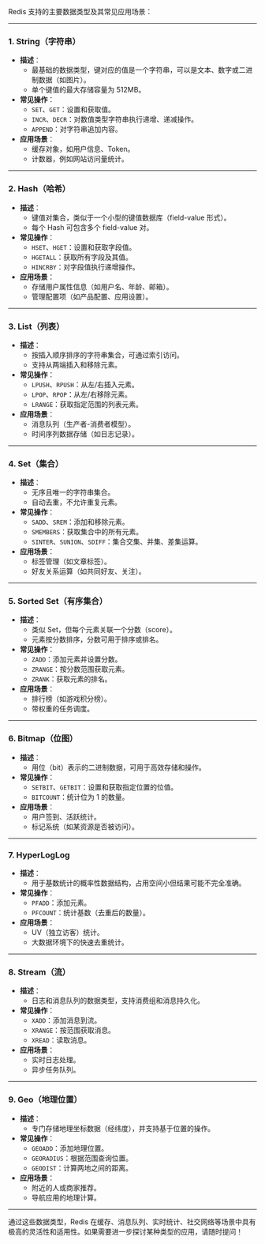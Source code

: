 Redis 支持的主要数据类型及其常见应用场景：

---

### 1. **String（字符串）**

- **描述**：
    - 最基础的数据类型，键对应的值是一个字符串，可以是文本、数字或二进制数据（如图片）。
    - 单个键值的最大存储容量为 512MB。
- **常见操作**：
    - `SET`、`GET`：设置和获取值。
    - `INCR`、`DECR`：对数值类型字符串执行递增、递减操作。
    - `APPEND`：对字符串追加内容。
- **应用场景**：
    - 缓存对象，如用户信息、Token。
    - 计数器，例如网站访问量统计。

---

### 2. **Hash（哈希）**

- **描述**：
    - 键值对集合，类似于一个小型的键值数据库（field-value 形式）。
    - 每个 Hash 可包含多个 field-value 对。
- **常见操作**：
    - `HSET`、`HGET`：设置和获取字段值。
    - `HGETALL`：获取所有字段及其值。
    - `HINCRBY`：对字段值执行递增操作。
- **应用场景**：
    - 存储用户属性信息（如用户名、年龄、邮箱）。
    - 管理配置项（如产品配置、应用设置）。

---

### 3. **List（列表）**

- **描述**：
    - 按插入顺序排序的字符串集合，可通过索引访问。
    - 支持从两端插入和移除元素。
- **常见操作**：
    - `LPUSH`、`RPUSH`：从左/右插入元素。
    - `LPOP`、`RPOP`：从左/右移除元素。
    - `LRANGE`：获取指定范围的列表元素。
- **应用场景**：
    - 消息队列（生产者-消费者模型）。
    - 时间序列数据存储（如日志记录）。

---

### 4. **Set（集合）**

- **描述**：
    - 无序且唯一的字符串集合。
    - 自动去重，不允许重复元素。
- **常见操作**：
    - `SADD`、`SREM`：添加和移除元素。
    - `SMEMBERS`：获取集合中的所有元素。
    - `SINTER`、`SUNION`、`SDIFF`：集合交集、并集、差集运算。
- **应用场景**：
    - 标签管理（如文章标签）。
    - 好友关系运算（如共同好友、关注）。

---

### 5. **Sorted Set（有序集合）**

- **描述**：
    - 类似 Set，但每个元素关联一个分数（score）。
    - 元素按分数排序，分数可用于排序或排名。
- **常见操作**：
    - `ZADD`：添加元素并设置分数。
    - `ZRANGE`：按分数范围获取元素。
    - `ZRANK`：获取元素的排名。
- **应用场景**：
    - 排行榜（如游戏积分榜）。
    - 带权重的任务调度。

---

### 6. **Bitmap（位图）**

- **描述**：
    - 用位（bit）表示的二进制数据，可用于高效存储和操作。
- **常见操作**：
    - `SETBIT`、`GETBIT`：设置和获取指定位置的位值。
    - `BITCOUNT`：统计位为 1 的数量。
- **应用场景**：
    - 用户签到、活跃统计。
    - 标记系统（如某资源是否被访问）。

---

### 7. **HyperLogLog**

- **描述**：
    - 用于基数统计的概率性数据结构，占用空间小但结果可能不完全准确。
- **常见操作**：
    - `PFADD`：添加元素。
    - `PFCOUNT`：统计基数（去重后的数量）。
- **应用场景**：
    - UV（独立访客）统计。
    - 大数据环境下的快速去重统计。

---

### 8. **Stream（流）**

- **描述**：
    - 日志和消息队列的数据类型，支持消费组和消息持久化。
- **常见操作**：
    - `XADD`：添加消息到流。
    - `XRANGE`：按范围获取消息。
    - `XREAD`：读取消息。
- **应用场景**：
    - 实时日志处理。
    - 异步任务队列。

---

### 9. **Geo（地理位置）**

- **描述**：
    - 专门存储地理坐标数据（经纬度），并支持基于位置的操作。
- **常见操作**：
    - `GEOADD`：添加地理位置。
    - `GEORADIUS`：根据范围查询位置。
    - `GEODIST`：计算两地之间的距离。
- **应用场景**：
    - 附近的人或商家推荐。
    - 导航应用的地理计算。

---

通过这些数据类型，Redis 在缓存、消息队列、实时统计、社交网络等场景中具有极高的灵活性和适用性。如果需要进一步探讨某种类型的应用，请随时提问！